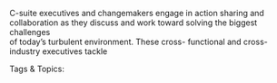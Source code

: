 C-suite executives and changemakers engage in 
action sharing and collaboration as they discuss 
and work toward solving the biggest challenges  
of today’s turbulent environment. These cross-
functional and cross-industry executives tackle 

   Tags & Topics:
   